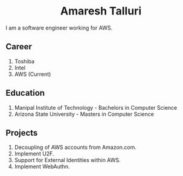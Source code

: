 <html>
    <h1 align="center">
        Amaresh Talluri
    </h1>
</html>

I am a software engineer working for AWS. 

## Career
1. Toshiba
2. Intel
3. AWS (Current)

## Education
1. Manipal Institute of Technology - Bachelors in Computer Science
2. Arizona State University - Masters in Computer Science

## Projects
1. Decoupling of AWS accounts from Amazon.com.
2. Implement U2F.
3. Support for External Identities within AWS. 
4. Implement WebAuthn.

